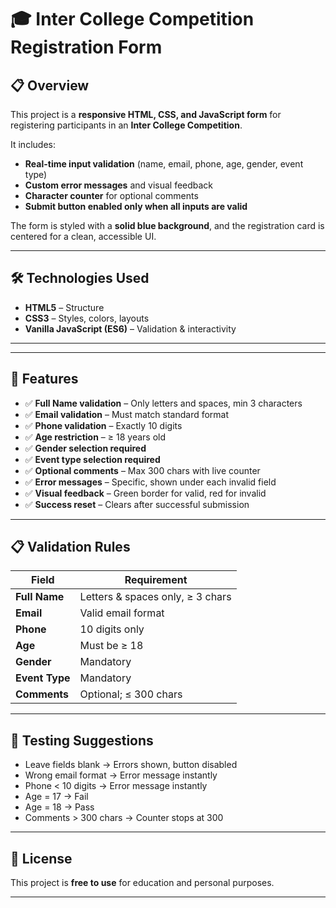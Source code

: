 # 🎓 Inter College Competition Registration Form

## 📋 Overview
This project is a **responsive HTML, CSS, and JavaScript form** for registering participants in an **Inter College Competition**.

It includes:
- **Real-time input validation** (name, email, phone, age, gender, event type)
- **Custom error messages** and visual feedback
- **Character counter** for optional comments
- **Submit button enabled only when all inputs are valid**

The form is styled with a **solid blue background**, and the registration card is centered for a clean, accessible UI.

---

## 🛠 Technologies Used
- **HTML5** – Structure
- **CSS3** – Styles, colors, layouts
- **Vanilla JavaScript (ES6)** – Validation & interactivity

---


---

## 🚀 Features
- ✅ **Full Name validation** – Only letters and spaces, min 3 characters  
- ✅ **Email validation** – Must match standard format  
- ✅ **Phone validation** – Exactly 10 digits  
- ✅ **Age restriction** – ≥ 18 years old  
- ✅ **Gender selection required**  
- ✅ **Event type selection required**  
- ✅ **Optional comments** – Max 300 chars with live counter  
- ✅ **Error messages** – Specific, shown under each invalid field  
- ✅ **Visual feedback** – Green border for valid, red for invalid  
- ✅ **Success reset** – Clears after successful submission  

---

## 📋 Validation Rules
| Field        | Requirement |
|--------------|-------------|
| **Full Name** | Letters & spaces only, ≥ 3 chars |
| **Email**     | Valid email format |
| **Phone**     | 10 digits only |
| **Age**       | Must be ≥ 18 |
| **Gender**    | Mandatory |
| **Event Type**| Mandatory |
| **Comments**  | Optional; ≤ 300 chars |


---

## 🧪 Testing Suggestions
- Leave fields blank → Errors shown, button disabled  
- Wrong email format → Error message instantly  
- Phone < 10 digits → Error message instantly  
- Age = 17 → Fail  
- Age = 18 → Pass  
- Comments > 300 chars → Counter stops at 300  

---

## 📜 License
This project is **free to use** for education and personal purposes.

---

